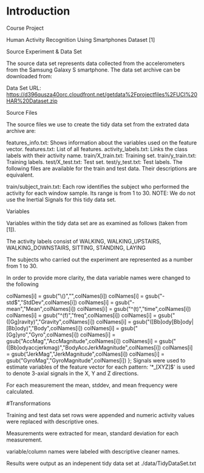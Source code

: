 # Introduction

Course Project

Human Activity Recognition Using Smartphones Dataset [1]

Source Experiment & Data Set

The source data set represents data collected from the accelerometers from the Samsung Galaxy S smartphone. The data set archive can be downloaded from:

Data Set URL: https://d396qusza40orc.cloudfront.net/getdata%2Fprojectfiles%2FUCI%20HAR%20Dataset.zip


Source Files

The source files we use to create the tidy data set from the extrated data archive are:

features_info.txt: Shows information about the variables used on the feature vector.
features.txt: List of all features.
activity_labels.txt: Links the class labels with their activity name.
train/X_train.txt: Training set.
train/y_train.txt: Training labels.
test/X_test.txt: Test set.
test/y_test.txt: Test labels.
The following files are available for the train and test data. Their descriptions are equivalent.

train/subject_train.txt: Each row identifies the subject who performed the activity for each window sample. Its range is from 1 to 30.
NOTE: We do not use the Inertial Signals for this tidy data set.

Variables

Variables within the tidy data set are as examined as follows (taken from [1]).

The activity labels consist of WALKING, WALKING_UPSTAIRS, WALKING_DOWNSTAIRS, SITTING, STANDING, LAYING

The subjects who carried out the experiment are represented as a number from 1 to 30.

In order to provide more clarity, the data variable names were changed to the following 

  colNames[i] = gsub("\\()","",colNames[i])
  colNames[i] = gsub("-std$","StdDev",colNames[i])
  colNames[i] = gsub("-mean","Mean",colNames[i])
  colNames[i] = gsub("^(t)","time",colNames[i])
  colNames[i] = gsub("^(f)","freq",colNames[i])
  colNames[i] = gsub("([Gg]ravity)","Gravity",colNames[i])
  colNames[i] = gsub("([Bb]ody[Bb]ody|[Bb]ody)","Body",colNames[i])
  colNames[i] = gsub("[Gg]yro","Gyro",colNames[i])
  colNames[i] = gsub("AccMag","AccMagnitude",colNames[i])
  colNames[i] = gsub("([Bb]odyaccjerkmag)","BodyAccJerkMagnitude",colNames[i])
  colNames[i] = gsub("JerkMag","JerkMagnitude",colNames[i])
  colNames[i] = gsub("GyroMag","GyroMagnitude",colNames[i])
};
Signals were used to estimate variables of the feature vector for each pattern: '*_[XYZ]$' is used to denote 3-axial signals in the X, Y and Z directions.

For each measurement the mean, stddev, and mean frequency were calculated.


#Transformations


Training and test data set rows were appended and numeric activity values were replaced with descriptive ones. 

Measurements were extracted for mean, standard deviation for each measurement.

variable/column names were labeled with descriptive cleaner names.

Results were output as an indepenent tidy data set at ./data/TidyDataSet.txt

